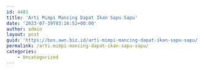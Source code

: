 ```yaml
---
id: 4481
title: 'Arti Mimpi Mancing Dapat Ikan Sapu Sapu'
date: '2023-07-19T03:16:52+00:00'
author: admin
layout: post
guid: 'https://bos.awn.biz.id/arti-mimpi-mancing-dapat-ikan-sapu-sapu/'
permalink: /arti-mimpi-mancing-dapat-ikan-sapu-sapu/
categories:
    - Uncategorized
---
```



